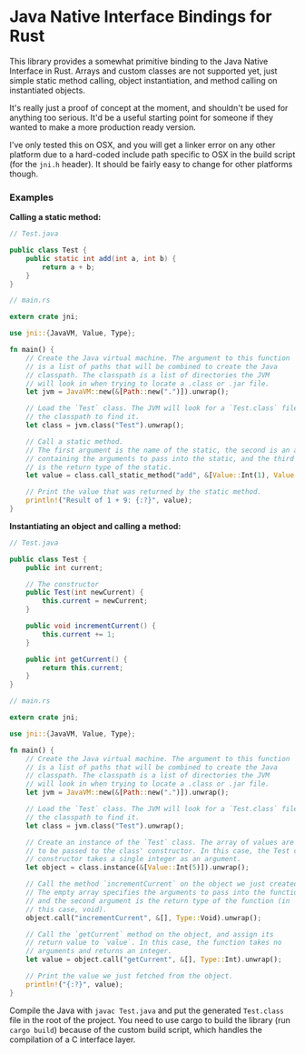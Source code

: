 
Java Native Interface Bindings for Rust
=======================================

This library provides a somewhat primitive binding to the Java Native Interface in Rust. Arrays and custom classes are not supported yet, just simple static method calling, object instantiation, and method calling on instantiated objects.

It's really just a proof of concept at the moment, and shouldn't be used for anything too serious. It'd be a useful starting point for someone if they wanted to make a more production ready version.

I've only tested this on OSX, and you will get a linker error on any other platform due to a hard-coded include path specific to OSX in the build script (for the `jni.h` header). It should be fairly easy to change for other platforms though.

### Examples

**Calling a static method:**

```java
// Test.java

public class Test {
	public static int add(int a, int b) {
		return a + b;
	}
}
```

```rust
// main.rs

extern crate jni;

use jni::{JavaVM, Value, Type};

fn main() {
	// Create the Java virtual machine. The argument to this function
	// is a list of paths that will be combined to create the Java
	// classpath. The classpath is a list of directories the JVM
	// will look in when trying to locate a .class or .jar file.
	let jvm = JavaVM::new(&[Path::new(".")]).unwrap();

	// Load the `Test` class. The JVM will look for a `Test.class` file in
	// the classpath to find it.
	let class = jvm.class("Test").unwrap();

	// Call a static method.
	// The first argument is the name of the static, the second is an array
	// containing the arguments to pass into the static, and the third
	// is the return type of the static.
	let value = class.call_static_method("add", &[Value::Int(1), Value::Int(9)], Type::Int).unwrap();

	// Print the value that was returned by the static method.
	println!("Result of 1 + 9: {:?}", value);
}
```

**Instantiating an object and calling a method:**

```java
// Test.java

public class Test {
	public int current;

	// The constructor
	public Test(int newCurrent) {
		this.current = newCurrent;
	}

	public void incrementCurrent() {
		this.current += 1;
	}

	public int getCurrent() {
		return this.current;
	}
}
```

```rust
// main.rs

extern crate jni;

use jni::{JavaVM, Value, Type};

fn main() {
	// Create the Java virtual machine. The argument to this function
	// is a list of paths that will be combined to create the Java
	// classpath. The classpath is a list of directories the JVM
	// will look in when trying to locate a .class or .jar file.
	let jvm = JavaVM::new(&[Path::new(".")]).unwrap();

	// Load the `Test` class. The JVM will look for a `Test.class` file in
	// the classpath to find it.
	let class = jvm.class("Test").unwrap();

	// Create an instance of the `Test` class. The array of values are the arguments
	// to be passed to the class' constructor. In this case, the Test class'
	// constructor takes a single integer as an argument.
	let object = class.instance(&[Value::Int(5)]).unwrap();

	// Call the method `incrementCurrent` on the object we just created.
	// The empty array specifies the arguments to pass into the function,
	// and the second argument is the return type of the function (in
	// this case, void).
	object.call("incrementCurrent", &[], Type::Void).unwrap();

	// Call the `getCurrent` method on the object, and assign its
	// return value to `value`. In this case, the function takes no
	// arguments and returns an integer.
	let value = object.call("getCurrent", &[], Type::Int).unwrap();

	// Print the value we just fetched from the object.
	println!("{:?}", value);
}
```

Compile the Java with `javac Test.java` and put the generated `Test.class` file in the root of the project. You need to use cargo to build the library (run `cargo build`) because of the custom build script, which handles the compilation of a C interface layer.
